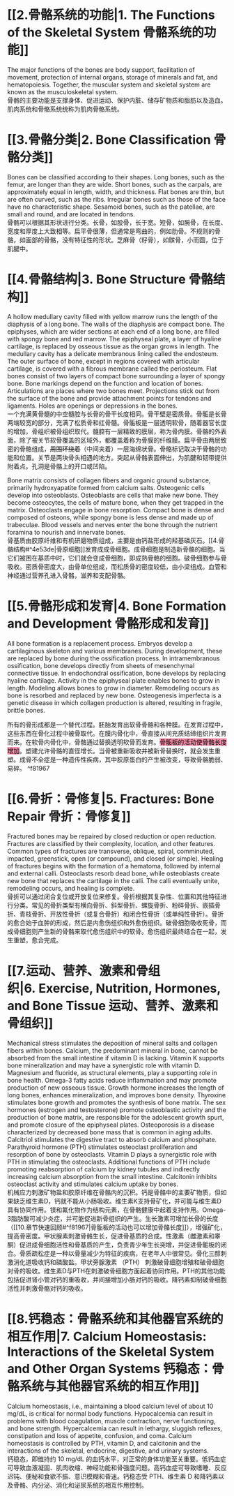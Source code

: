 # [[2.骨骼系统的功能|1. The Functions of the Skeletal System  骨骼系统的功能]]

The major functions of the bones are body support, facilitation of movement, protection of internal organs, storage of minerals and fat, and hematopoiesis. Together, the muscular system and skeletal system are known as the musculoskeletal system.  
骨骼的主要功能是支撑身体、促进运动、保护内脏、储存矿物质和脂肪以及造血。肌肉系统和骨骼系统统称为肌肉骨骼系统。

# [[3.骨骼分类|2. Bone Classification 骨骼分类]]

Bones can be classified according to their shapes. Long bones, such as the femur, are longer than they are wide. Short bones, such as the carpals, are approximately equal in length, width, and thickness. Flat bones are thin, but are often curved, such as the ribs. Irregular bones such as those of the face have no characteristic shape. Sesamoid bones, such as the patellae, are small and round, and are located in tendons.  
骨骼可以根据其形状进行分类。长骨，如股骨，长于宽。短骨，如腕骨，在长度、宽度和厚度上大致相等。扁平骨很薄，但通常是弯曲的，例如肋骨。不规则的骨骼，如面部的骨骼，没有特征性的形状。芝麻骨（籽骨），如髌骨，小而圆，位于肌腱中。

# [[4.骨骼结构|3. Bone Structure 骨骼结构]]

A hollow medullary cavity filled with yellow marrow runs the length of the diaphysis of a long bone. The walls of the diaphysis are compact bone. The epiphyses, which are wider sections at each end of a long bone, are filled with spongy bone and red marrow. The epiphyseal plate, a layer of hyaline cartilage, is replaced by osseous tissue as the organ grows in length. The medullary cavity has a delicate membranous lining called the endosteum. The outer surface of bone, except in regions covered with articular cartilage, is covered with a fibrous membrane called the periosteum. Flat bones consist of two layers of compact bone surrounding a layer of spongy bone. Bone markings depend on the function and location of bones. Articulations are places where two bones meet. Projections stick out from the surface of the bone and provide attachment points for tendons and ligaments. Holes are openings or depressions in the bones.  
一个充满黄骨髓的中空髓腔与长骨的骨干长度相同。骨干壁是密质骨。骨骺是长骨两端较宽的部分，充满了松质骨和红骨髓。骨骺板是一层透明软骨，随着器官长度的增加，骨组织被骨组织取代。髓腔有一层精致的膜层，称为骨内膜。骨骼的外表面，除了被关节软骨覆盖的区域外，都覆盖着称为骨膜的纤维膜。扁平骨由两层致密的骨骼组成，~~周围环绕着~~（中间夹着）一层海绵状骨。骨骼标记取决于骨骼的功能和位置。关节是两块骨头相遇的地方。突起从骨骼表面伸出，为肌腱和韧带提供附着点。孔洞是骨骼上的开口或凹陷。

Bone matrix consists of collagen fibers and organic ground substance, primarily hydroxyapatite formed from calcium salts. Osteogenic cells develop into osteoblasts. Osteoblasts are cells that make new bone. They become osteocytes, the cells of mature bone, when they get trapped in the matrix. Osteoclasts engage in bone resorption. Compact bone is dense and composed of osteons, while spongy bone is less dense and made up of trabeculae. Blood vessels and nerves enter the bone through the nutrient foramina to nourish and innervate bones.  
骨基质由胶原纤维和有机研磨物质组成，主要是由钙盐形成的羟基磷灰石。[[4.骨骼结构#^4e53de|骨原细胞]]发育成成骨细胞。成骨细胞是制造新骨骼的细胞。当它们被困在基质中时，它们就会变成骨细胞，即成熟骨骼的细胞。破骨细胞参与骨吸收。密质骨密度大，由骨单位组成，而松质骨的密度较低，由小梁组成。血管和神经通过营养孔进入骨骼，滋养和支配骨骼。

# [[5.骨骼形成和发育|4. Bone Formation and Development 骨骼形成和发育]]

All bone formation is a replacement process. Embryos develop a cartilaginous skeleton and various membranes. During development, these are replaced by bone during the ossification process. In intramembranous ossification, bone develops directly from sheets of mesenchymal connective tissue. In endochondral ossification, bone develops by replacing hyaline cartilage. Activity in the epiphyseal plate enables bones to grow in length. Modeling allows bones to grow in diameter. Remodeling occurs as bone is resorbed and replaced by new bone. Osteogenesis imperfecta is a genetic disease in which collagen production is altered, resulting in fragile, brittle bones.  

所有的骨形成都是一个替代过程。胚胎发育出软骨骨骼和各种膜。在发育过程中，这些东西在骨化过程中被骨取代。在膜内骨化中，骨直接从间充质结缔组织片发育而来。在软骨内骨化中，骨骼通过替换透明软骨而发育。<mark style="background: #FF5582A6;">骨骺板的活动使骨骼长度增加</mark>。塑建允许骨骼的直径增长。当骨被重新吸收并被新骨替换时，就会发生重塑。成骨不全症是一种遗传性疾病，其中胶原蛋白的产生被改变，导致骨骼脆弱、易碎。 ^f81967

# [[6.骨折：骨修复|5. Fractures: Bone Repair 骨折：骨修复]]

Fractured bones may be repaired by closed reduction or open reduction. Fractures are classified by their complexity, location, and other features. Common types of fractures are transverse, oblique, spiral, comminuted, impacted, greenstick, open (or compound), and closed (or simple). Healing of fractures begins with the formation of a hematoma, followed by internal and external calli. Osteoclasts resorb dead bone, while osteoblasts create new bone that replaces the cartilage in the calli. The calli eventually unite, remodeling occurs, and healing is complete.  
骨折可以通过闭合复位或开放复位来修复。骨折根据其复杂性、位置和其他特征进行分类。常见的骨折类型有横向骨折、斜型骨折、螺旋骨折、粉碎骨折、嵌插骨折、青枝骨折、开放性骨折（或复合骨折）和闭合性骨折（或单纯性骨折）。骨折的愈合始于血肿的形成，然后是内愈伤组织和外愈伤组织。破骨细胞吸收死骨，而成骨细胞则产生新的骨骼来取代愈伤组织中的软骨。愈伤组织最终结合在一起，发生重塑，愈合完成。

# [[7.运动、营养、激素和骨组织|6. Exercise, Nutrition, Hormones, and Bone Tissue 运动、营养、激素和骨组织]]

Mechanical stress stimulates the deposition of mineral salts and collagen fibers within bones. Calcium, the predominant mineral in bone, cannot be absorbed from the small intestine if vitamin D is lacking. Vitamin K supports bone mineralization and may have a synergistic role with vitamin D. Magnesium and fluoride, as structural elements, play a supporting role in bone health. Omega-3 fatty acids reduce inflammation and may promote production of new osseous tissue. Growth hormone increases the length of long bones, enhances mineralization, and improves bone density. Thyroxine stimulates bone growth and promotes the synthesis of bone matrix. The sex hormones (estrogen and testosterone) promote osteoblastic activity and the production of bone matrix, are responsible for the adolescent growth spurt, and promote closure of the epiphyseal plates. Osteoporosis is a disease characterized by decreased bone mass that is common in aging adults. Calcitriol stimulates the digestive tract to absorb calcium and phosphate. Parathyroid hormone (PTH) stimulates osteoclast proliferation and resorption of bone by osteoclasts. Vitamin D plays a synergistic role with PTH in stimulating the osteoclasts. Additional functions of PTH include promoting reabsorption of calcium by kidney tubules and indirectly increasing calcium absorption from the small intestine. Calcitonin inhibits osteoclast activity and stimulates calcium uptake by bones.  
机械应力刺激矿物盐和胶原纤维在骨骼内的沉积。钙是骨骼中的主要矿物质，但如果缺乏维生素D，钙就不能从小肠吸收。维生素K支持骨矿化，并可能与维生素D具有协同作用。镁和氟化物作为结构元素，在骨骼健康中起着支持作用。Omega-3脂肪酸可减少炎症，并可能促进新骨组织的产生。生长激素可增加长骨的长度（[[10.章节快速回顾#^f81967|骨骺板的活动也可以增加骨骼长度]]），增强矿化，提高骨密度。甲状腺素刺激骨骼生长，促进骨基质的合成。性激素（雌激素和睾酮）促进成骨细胞活性和骨基质的产生，负责青少年生长突增，并促进骨骺板的闭合。骨质疏松症是一种以骨量减少为特征的疾病，在老年人中很常见。骨化三醇刺激消化道吸收钙和磷酸盐。甲状旁腺激素 （PTH） 刺激破骨细胞增殖和破骨细胞对骨的吸收。维生素D与PTH在刺激破骨细胞方面起着协同作用。PTH的其他功能包括促进肾小管对钙的重吸收，并间接增加小肠对钙的吸收。降钙素抑制破骨细胞活性并刺激骨骼对钙的吸收。

# [[8.钙稳态：骨骼系统和其他器官系统的相互作用|7. Calcium Homeostasis: Interactions of the Skeletal System and Other Organ Systems 钙稳态：骨骼系统与其他器官系统的相互作用]]

Calcium homeostasis, i.e., maintaining a blood calcium level of about 10 mg/dL, is critical for normal body functions. Hypocalcemia can result in problems with blood coagulation, muscle contraction, nerve functioning, and bone strength. Hypercalcemia can result in lethargy, sluggish reflexes, constipation and loss of appetite, confusion, and coma. Calcium homeostasis is controlled by PTH, vitamin D, and calcitonin and the interactions of the skeletal, endocrine, digestive, and urinary systems.  
钙稳态，即维持约 10 mg/dL 的血钙水平，对正常的身体功能至关重要。低钙血症可导致血液凝固、肌肉收缩、神经功能和骨强度问题。高钙血症可导致嗜睡、反应迟钝、便秘和食欲不振、意识模糊和昏迷。钙稳态受 PTH、维生素 D 和降钙素以及骨骼、内分泌、消化和泌尿系统的相互作用控制。